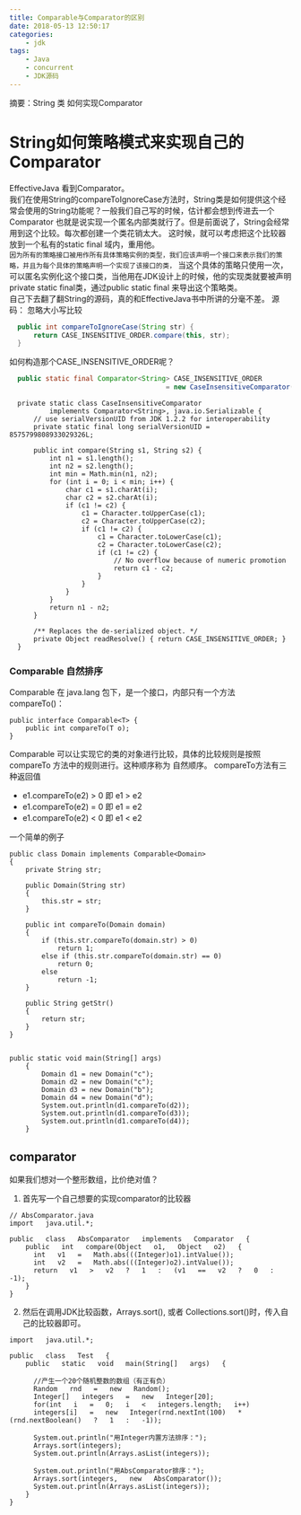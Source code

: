 ```yaml
---
title: Comparable与Comparator的区别
date: 2018-05-13 12:50:17
categories:
	- jdk
tags:
	- Java
	- concurrent
	- JDK源码
---
```


摘要：String 类 如何实现Comparator
<!-- more -->

# String如何策略模式来实现自己的Comparator
EffectiveJava 看到Comparator。  
我们在使用String的compareToIgnoreCase方法时，String类是如何提供这个经常会使用的String功能呢？一般我们自己写的时候，估计都会想到传进去一个Comparator<T> 也就是说实现一个匿名内部类就行了。但是前面说了，String会经常用到这个比较。每次都创建一个类花销太大。 
这时候，就可以考虑把这个比较器放到一个私有的static final 域内，重用他。  
`因为所有的策略接口被用作所有具体策略实例的类型，我们应该声明一个接口来表示我们的策略，并且为每个具体的策略声明一个实现了该接口的类，` 当这个具体的策略只使用一次， 可以匿名实例化这个接口类，当他用在JDK设计上的时候，他的实现类就要被声明private static final类，通过public static final 来导出这个策略类。  
自己下去翻了翻String的源码，真的和EffectiveJava书中所讲的分毫不差。 
源码：
忽略大小写比较
```java
  public int compareToIgnoreCase(String str) {
      return CASE_INSENSITIVE_ORDER.compare(this, str);
  }
```
如何构造那个CASE_INSENSITIVE_ORDER呢？  
```java
  public static final Comparator<String> CASE_INSENSITIVE_ORDER
                                       = new CaseInsensitiveComparator();

```

```
  private static class CaseInsensitiveComparator
          implements Comparator<String>, java.io.Serializable {
      // use serialVersionUID from JDK 1.2.2 for interoperability
      private static final long serialVersionUID = 8575799808933029326L;

      public int compare(String s1, String s2) {
          int n1 = s1.length();
          int n2 = s2.length();
          int min = Math.min(n1, n2);
          for (int i = 0; i < min; i++) {
              char c1 = s1.charAt(i);
              char c2 = s2.charAt(i);
              if (c1 != c2) {
                  c1 = Character.toUpperCase(c1);
                  c2 = Character.toUpperCase(c2);
                  if (c1 != c2) {
                      c1 = Character.toLowerCase(c1);
                      c2 = Character.toLowerCase(c2);
                      if (c1 != c2) {
                          // No overflow because of numeric promotion
                          return c1 - c2;
                      }
                  }
              }
          }
          return n1 - n2;
      }

      /** Replaces the de-serialized object. */
      private Object readResolve() { return CASE_INSENSITIVE_ORDER; }
  }
```

### Comparable 自然排序
Comparable 在 java.lang 包下，是一个接口，内部只有一个方法 compareTo()：
```
public interface Comparable<T> {
    public int compareTo(T o);
}
```
Comparable 可以让实现它的类的对象进行比较，具体的比较规则是按照 compareTo 方法中的规则进行。这种顺序称为 自然顺序。
compareTo方法有三种返回值
* e1.compareTo(e2) > 0 即 e1 > e2
* e1.compareTo(e2) = 0 即 e1 = e2
* e1.compareTo(e2) < 0 即 e1 < e2

一个简单的例子
```
public class Domain implements Comparable<Domain>
{
    private String str;

    public Domain(String str)
    {
        this.str = str;
    }

    public int compareTo(Domain domain)
    {
        if (this.str.compareTo(domain.str) > 0)
            return 1;
        else if (this.str.compareTo(domain.str) == 0)
            return 0;
        else 
            return -1;
    }
    
    public String getStr()
    {
        return str;
    }
}


public static void main(String[] args)
    {
        Domain d1 = new Domain("c");
        Domain d2 = new Domain("c");
        Domain d3 = new Domain("b");
        Domain d4 = new Domain("d");
        System.out.println(d1.compareTo(d2));
        System.out.println(d1.compareTo(d3));
        System.out.println(d1.compareTo(d4));
    }
```
## comparator
如果我们想对一个整形数组，比价绝对值？

1. 首先写一个自己想要的实现comparator的比较器
```
// AbsComparator.java     
import   java.util.*;
 
public   class   AbsComparator   implements   Comparator   {     
    public   int   compare(Object   o1,   Object   o2)   {     
      int   v1   =   Math.abs(((Integer)o1).intValue());     
      int   v2   =   Math.abs(((Integer)o2).intValue());     
      return   v1   >   v2   ?   1   :   (v1   ==   v2   ?   0   :   -1);     
    }     
}
```
2. 然后在调用JDK比较函数，Arrays.sort(), 或者 Collections.sort()时，传入自己的比较器即可。
```
import   java.util.*;     
 
public   class   Test   {     
    public   static   void   main(String[]   args)   {     
 
      //产生一个20个随机整数的数组（有正有负）     
      Random   rnd   =   new   Random();     
      Integer[]   integers   =   new   Integer[20];     
      for(int   i   =   0;   i   <   integers.length;   i++)     
      integers[i]   =   new   Integer(rnd.nextInt(100)   *   (rnd.nextBoolean()   ?   1   :   -1));     
 
      System.out.println("用Integer内置方法排序：");     
      Arrays.sort(integers);     
      System.out.println(Arrays.asList(integers));     
 
      System.out.println("用AbsComparator排序：");     
      Arrays.sort(integers,   new   AbsComparator());     
      System.out.println(Arrays.asList(integers));     
    }     
}
```
